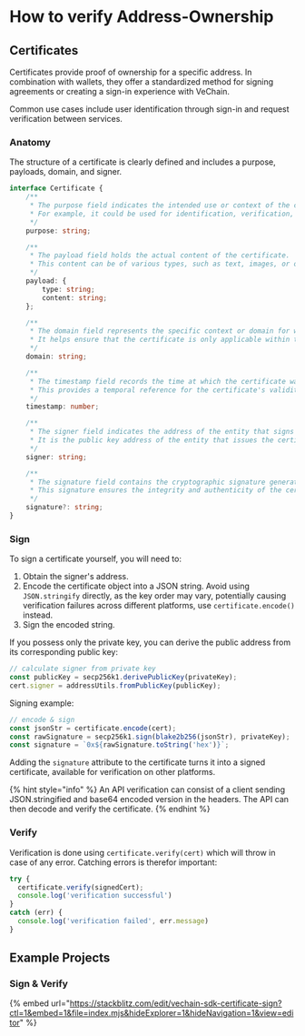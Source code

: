 # How to verify Address-Ownership

## Certificates

Certificates provide proof of ownership for a specific address. In combination with wallets, they offer a standardized method for signing agreements or creating a sign-in experience with VeChain.

Common use cases include user identification through sign-in and request verification between services.

### Anatomy

The structure of a certificate is clearly defined and includes a purpose, payloads, domain, and signer.

```ts
interface Certificate {
    /**
     * The purpose field indicates the intended use or context of the certificate.
     * For example, it could be used for identification, verification, or attestation.
     */
    purpose: string;

    /**
     * The payload field holds the actual content of the certificate.
     * This content can be of various types, such as text, images, or other data.
     */
    payload: {
        type: string;
        content: string;
    };

    /**
     * The domain field represents the specific context or domain for which the certificate is valid.
     * It helps ensure that the certificate is only applicable within the intended context.
     */
    domain: string;

    /**
     * The timestamp field records the time at which the certificate was created or issued.
     * This provides a temporal reference for the certificate's validity.
     */
    timestamp: number;

    /**
     * The signer field indicates the address of the entity that signs the certificate.
     * It is the public key address of the entity that issues the certificate.
     */
    signer: string;

    /**
     * The signature field contains the cryptographic signature generated by the issuer's private key.
     * This signature ensures the integrity and authenticity of the certificate's content.
     */
    signature?: string;
}
```

### Sign

To sign a certificate yourself, you will need to:

1. Obtain the signer's address.
2. Encode the certificate object into a JSON string. Avoid using `JSON.stringify` directly, as the key order may vary, potentially causing verification failures across different platforms, use `certificate.encode()` instead.
3. Sign the encoded string.

If you possess only the private key, you can derive the public address from its corresponding public key:

```js
// calculate signer from private key
const publicKey = secp256k1.derivePublicKey(privateKey);
cert.signer = addressUtils.fromPublicKey(publicKey);
```

Signing example:

```js
// encode & sign
const jsonStr = certificate.encode(cert);
const rawSignature = secp256k1.sign(blake2b256(jsonStr), privateKey);
const signature = `0x${rawSignature.toString('hex')}`;
```

Adding the `signature` attribute to the certificate turns it into a signed certificate, available for verification on other platforms.

{% hint style="info" %}
An API verification can consist of a client sending JSON.stringified and base64 encoded version in the headers. The API can then decode and verify the certificate.
{% endhint %}

### Verify

Verification is done using `certificate.verify(cert)` which will throw in case of any error. Catching errors is therefor important:

```js
try {
  certificate.verify(signedCert);
  console.log('verification successful')
}
catch (err) {
  console.log('verification failed', err.message)  
}
```

## Example Projects

### Sign & Verify

{% embed url="https://stackblitz.com/edit/vechain-sdk-certificate-sign?ctl=1&embed=1&file=index.mjs&hideExplorer=1&hideNavigation=1&view=editor" %}


